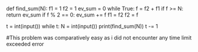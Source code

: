 def find_sum(N):
    f1 = 1
    f2 = 1
    ev_sum = 0
    while True:
        f = f2 + f1 
        if f >= N: 
            return ev_sum
        if f % 2 == 0:
            ev_sum += f
        f1 = f2
        f2 = f
        
t = int(input())
while t:
    N = int(input())
    print(find_sum(N))
    t -= 1

#This problem was comparatively easy as i did not encounter any time limit exceeded error 

